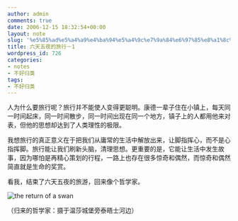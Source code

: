 ```yaml
---
author: admin
comments: true
date: 2006-12-15 18:32:54+00:00
layout: note
slug: '%e5%85%ad%e5%a4%a9%e4%ba%94%e5%a4%9c%e7%9a%84%e6%97%85%e8%a1%8c%ef%bc%8d1'
title: 六天五夜的旅行－1
wordpress_id: 726
categories:
- notes
- 不好归类
tags:
- 不好归类
---
```


人为什么要旅行呢？旅行并不能使人变得更聪明。康德一辈子住在小镇上，每天同一时间起床，同一时间散步，同一时间出现在同一个地方，镇子上的人都用他来对表，但他的思想却达到了人类理性的极限。

我想旅行的真正意义在于把我们从庸常的生活中解放出来，让脚指挥心，而不是心指挥脚。旅行能让我们刷新头脑，清理思想。更重要的是，它能让生活中发生故事，因为哪怕是再精心策划的行程，一路上也存在很多惊奇和偶然，而惊奇和偶然简直就是生命的奖赏。

看我，结束了六天五夜的旅游，回来像个哲学家。

![the return of a swan](http://static.flickr.com/125/322274243_6ec24c7898.jpg?v=0)

（归来的哲学家：摄于温莎城堡旁泰晤士河边）
